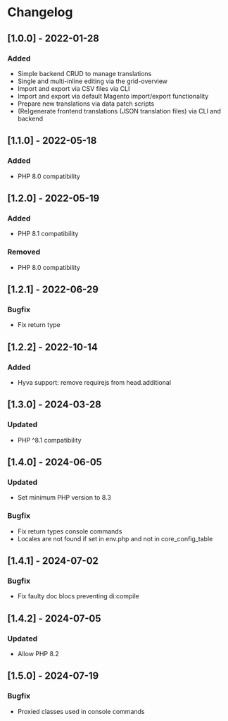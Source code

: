 # Changelog
## [1.0.0] - 2022-01-28
### Added
- Simple backend CRUD to manage translations
- Single and multi-inline editing via the grid-overview
- Import and export via CSV files via CLI
- Import and export via default Magento import/export functionality
- Prepare new translations via data patch scripts
- (Re)generate frontend translations (JSON translation files) via CLI and backend

## [1.1.0] - 2022-05-18
### Added
- PHP 8.0 compatibility

## [1.2.0] - 2022-05-19
### Added
- PHP 8.1 compatibility
### Removed
- PHP 8.0 compatibility

## [1.2.1] - 2022-06-29
### Bugfix
- Fix return type

## [1.2.2] - 2022-10-14
### Added
- Hyva support: remove requirejs from head.additional

## [1.3.0] - 2024-03-28
### Updated
- PHP ^8.1 compatibility 

## [1.4.0] - 2024-06-05
### Updated
- Set minimum PHP version to 8.3
### Bugfix
- Fix return types console commands
- Locales are not found if set in env.php and not in core_config_table

## [1.4.1] - 2024-07-02
### Bugfix
- Fix faulty doc blocs preventing di:compile

## [1.4.2] - 2024-07-05
### Updated
- Allow PHP 8.2

## [1.5.0] - 2024-07-19
### Bugfix
- Proxied classes used in console commands
